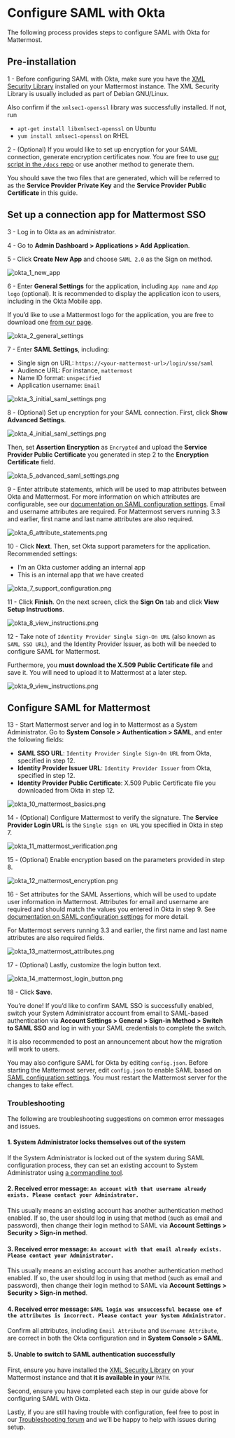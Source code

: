 # Configure SAML with Okta

The following process provides steps to configure SAML with Okta for Mattermost.

## Pre-installation

1 - Before configuring SAML with Okta, make sure you have the [XML Security Library](https://www.aleksey.com/xmlsec/download.html) installed on your Mattermost instance. The XML Security Library is usually included as part of Debian GNU/Linux.

Also confirm if the `xmlsec1-openssl` library was successfully installed. If not, run
 - `apt-get install libxmlsec1-openssl` on Ubuntu
 - `yum install xmlsec1-openssl` on RHEL

2 - (Optional) If you would like to set up encryption for your SAML connection, generate encryption certificates now. You are free to use [our script in the `/docs` repo](https://github.com/mattermost/docs/tree/master/source/scripts/generate-certificates) or use another method to generate them.

You should save the two files that are generated, which will be referred to as the **Service Provider Private Key** and the **Service Provider Public Certificate** in this guide.

## Set up a connection app for Mattermost SSO

3 - Log in to Okta as an administrator.

4 - Go to **Admin Dashboard > Applications > Add Application**.

5 - Click **Create New App** and choose `SAML 2.0` as the Sign on method.

![okta_1_new_app](../../source/images/okta_1_new_app.png)

6 - Enter **General Settings** for the application, including `App name` and `App logo` (optional). It is recommended to display the application icon to users, including in the Okta Mobile app.

If you’d like to use a Mattermost logo for the application, you are free to download one [from our page](https://handbook.mattermost.com/operations/operations/publishing/publishing-guidelines/brand-and-visual-design-guidelines).

![okta_2_general_settings](../../source/images/okta_2_general_settings.png)

7 - Enter **SAML Settings**, including:
 - Single sign on URL: `https://<your-mattermost-url>/login/sso/saml`
 - Audience URL: For instance, `mattermost`
 - Name ID format: `unspecified`
 - Application username: `Email`

![okta_3_initial_saml_settings.png](../../source/images/okta_3_initial_saml_settings.png)

8 - (Optional) Set up encryption for your SAML connection. First, click **Show Advanced Settings**.

![okta_4_initial_saml_settings.png](../../source/images/okta_4_initial_saml_settings.png)

Then, set **Assertion Encryption** as `Encrypted` and upload the **Service Provider Public Certificate** you generated in step 2 to the **Encryption Certificate** field.

![okta_5_advanced_saml_settings.png](../../source/images/okta_5_advanced_saml_settings.png)

9 - Enter attribute statements, which will be used to map attributes between Okta and Mattermost. For more information on which attributes are configurable, see our [documentation on SAML configuration settings](https://docs.mattermost.com/configure/configuration-settings.html#saml). Email and username attributes are required. For Mattermost servers running 3.3 and earlier, first name and last name attributes are also required.

![okta_6_attribute_statements.png](../../source/images/okta_6_attribute_statements.png)

10 - Click **Next**. Then, set Okta support parameters for the application. Recommended settings:
 - I’m an Okta customer adding an internal app
 - This is an internal app that we have created

![okta_7_support_configuration.png](../../source/images/okta_7_support_configuration.png)

11 - Click **Finish**. On the next screen, click the **Sign On** tab and click **View Setup Instructions**.

![okta_8_view_instructions.png](../../source/images/okta_8_view_instructions.png)

12 - Take note of `Identity Provider Single Sign-On URL` (also known as `SAML SSO URL`), and the Identity Provider Issuer, as both will be needed to configure SAML for Mattermost. 

Furthermore, you **must download the X.509 Public Certificate file** and save it. You will need to upload it to Mattermost at a later step.

![okta_9_view_instructions.png](../../source/images/okta_9_view_instructions.png)

## Configure SAML for Mattermost

13 - Start Mattermost server and log in to Mattermost as a System Administrator. Go to **System Console > Authentication > SAML**, and enter the following fields:
 - **SAML SSO URL**: `Identity Provider Single Sign-On URL` from Okta, specified in step 12.
 - **Identity Provider Issuer URL**: `Identity Provider Issuer` from Okta, specified in step 12.
 - **Identity Provider Public Certificate**: X.509 Public Certificate file you downloaded from Okta in step 12.

![okta_10_mattermost_basics.png](../../source/images/okta_10_mattermost_basics.png)

14 - (Optional) Configure Mattermost to verify the signature. The **Service Provider Login URL** is the `Single sign on URL` you specified in Okta in step 7.

![okta_11_mattermost_verification.png](../../source/images/okta_11_mattermost_verification.png)

15 - (Optional) Enable encryption based on the parameters provided in step 8.

![okta_12_mattermost_encryption.png](../../source/images/okta_12_mattermost_encryption.png)

16 - Set attributes for the SAML Assertions, which will be used to update user information in Mattermost. Attributes for email and username are required and should match the values you entered in Okta in step 9. See [documentation on SAML configuration settings](https://docs.mattermost.com/configure/configuration-settings.html#saml) for more detail.

For Mattermost servers running 3.3 and earlier, the first name and last name attributes are also required fields.

![okta_13_mattermost_attributes.png](../../source/images/okta_13_mattermost_attributes.png)

17 - (Optional) Lastly, customize the login button text.

![okta_14_mattermost_login_button.png](../../source/images/okta_14_mattermost_login_button.png)

18 - Click **Save**.

You’re done! If you’d like to confirm SAML SSO is successfully enabled, switch your System Administrator account from email to SAML-based authentication via **Account Settings > General > Sign-in Method > Switch to SAML SSO** and log in with your SAML credentials to complete the switch.

It is also recommended to post an announcement about how the migration will work to users.

You may also configure SAML for Okta by editing `config.json`. Before starting the Mattermost server, edit `config.json` to enable SAML based on [SAML configuration settings](https://docs.mattermost.com/configure/configuration-settings.html#saml). You must restart the Mattermost server for the changes to take effect.

### Troubleshooting

The following are troubleshooting suggestions on common error messages and issues. 

#### 1. System Administrator locks themselves out of the system

If the System Administrator is locked out of the system during SAML configuration process, they can set an existing account to System Administrator using [a commandline tool](https://docs.mattermost.com/getting-started/admin-onboarding-tasks.html). 

#### 2. Received error message: `An account with that username already exists. Please contact your Administrator.`

This usually means an existing account has another authentication method enabled. If so, the user should log in using that method (such as email and password), then change their login method to SAML via **Account Settings > Security > Sign-in method**.

#### 3. Received error message: `An account with that email already exists. Please contact your Administrator.`

This usually means an existing account has another authentication method enabled. If so, the user should log in using that method (such as email and password), then change their login method to SAML via **Account Settings > Security > Sign-in method**.

#### 4. Received error message: `SAML login was unsuccessful because one of the attributes is incorrect. Please contact your System Administrator.`

Confirm all attributes, including `Email Attribute` and `Username Attribute`, are correct in both the Okta configuration and in **System Console > SAML**.

#### 5. Unable to switch to SAML authentication successfully

First, ensure you have installed the [XML Security Library](https://www.aleksey.com/xmlsec/download.html) on your Mattermost instance and that **it is available in your** `PATH`.

Second, ensure you have completed each step in our guide above for configuring SAML with Okta.

Lastly, if you are still having trouble with configuration, feel free to post in our [Troubleshooting forum](https://forum.mattermost.com/c/trouble-shoot) and we'll be happy to help with issues during setup.
